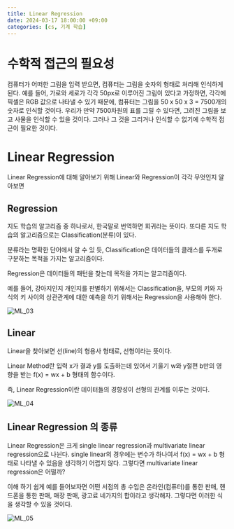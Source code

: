 ```yaml
---
title: Linear Regression
date: 2024-03-17 18:00:00 +09:00
categories: [cs, 기계 학습]
---
```


# 수학적 접근의 필요성

컴퓨터가 어떠한 그림을 입력 받으면, 컴퓨터는 그림을 숫자의 형태로 처리해 인식하게 된다. 예를 들어, 가로와 세로가 각각 50px로 이루어진 그림이 있다고 가정하면, 각각에 픽셀은 RGB 값으로 나타낼 수 있기 때문에, 컴퓨터는 그림을 50 x 50 x 3 = 7500개의 숫자로 인식할 것이다. 우리가 만약 7500차원의 표를 그릴 수 있다면, 그려진 그림을 보고 사물을 인식할 수 있을 것이다. 그러나 그 것을 그리거나 인식할 수 없기에 수학적 접근이 필요한 것이다.

# Linear Regression

Linear Regression에 대해 알아보기 위해 Linear와 Regression이 각각 무엇인지 알아보면

## Regression

지도 학습의 알고리즘 중 하나로서, 한국말로 번역하면 회귀라는 뜻이다. 또다른 지도 학습의 알고리즘으로는 Classification(분류)이 있다.

분류라는 명확한 단어에서 알 수 있 듯, Classification은 데이터들의 클래스를 두개로 구분하는 목적을 가지는 알고리즘이다.

Regression은 데이터들의 패턴을 찾는데 목적을 가지는 알고리즘이다.

예를 들어, 강아지인지 개인지를 판별하기 위해서는 Classification을, 부모의 키와 자식의 키 사이의 상관관계에 대한 예측을 하기 위해서는 Regression을 사용해야 한다.


![ML_03](https://github.com/patchpark/patchpark.github.io/assets/116805893/c9a6c604-8eff-48ee-88d8-5dad045bb5ed)


## Linear
Linear을 찾아보면 선(line)의 형용사 형태로, 선형이라는 뜻이다.

Linear Method란 입력 x가 결과 y를 도출하는데 있어서 기울기 w와 y절편 b만의 영향을 받는 f(x) = wx + b 형태의 함수이다.

즉, Linear Regression이란 데이터들의 경향성이 선형의 관계를 이루는 것이다.

![ML_04](https://github.com/patchpark/patchpark.github.io/assets/116805893/45171ea2-9e61-4789-8b45-786ced7ed13f)


## Linear Regression 의 종류
Linear Regression은 크게 single linear regression과 multivariate linear regression으로 나뉜다. single linear의 경우에는 변수가 하나여서 f(x) = wx + b 형태로 나타낼 수 있음을 생각하기 어렵지 않다. 그렇다면 multivariate linear regression은 어떨까?

이해 하기 쉽게 예를 들어보자면 어떤 서점의 총 수입은 온라인(컴퓨터)를 통한 판매, 핸드폰을 통한 판매, 매장 판매, 광고료 네가지의 합이라고 생각해자. 그렇다면 이러한 식을 생각할 수 있을 것이다.

![ML_05](https://github.com/patchpark/patchpark.github.io/assets/116805893/6c3e8b98-7a3a-4237-860b-5e23cdc9a5de)